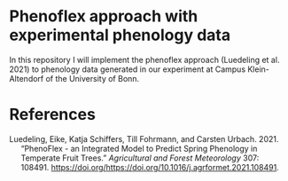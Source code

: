 
# Phenoflex approach with experimental phenology data

In this repository I will implement the phenoflex approach (Luedeling et
al. 2021) to phenology data generated in our experiment at Campus
Klein-Altendorf of the University of Bonn.

# References

<div id="refs" class="references csl-bib-body hanging-indent">

<div id="ref-Luedeling2021" class="csl-entry">

Luedeling, Eike, Katja Schiffers, Till Fohrmann, and Carsten Urbach.
2021. “PhenoFlex - an Integrated Model to Predict Spring Phenology in
Temperate Fruit Trees.” *Agricultural and Forest Meteorology* 307:
108491.
https://doi.org/<https://doi.org/10.1016/j.agrformet.2021.108491>.

</div>

</div>
